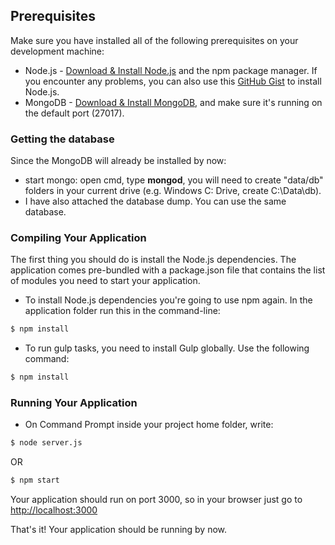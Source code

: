 ## Prerequisites
Make sure you have installed all of the following prerequisites on your development machine:

* Node.js - [Download & Install Node.js](http://www.nodejs.org/download/) and the npm package manager. If you encounter any problems, you can also use this [GitHub Gist](https://gist.github.com/isaacs/579814) to install Node.js.
* MongoDB - [Download & Install MongoDB](http://www.mongodb.org/downloads), and make sure it's running on the default port (27017).

### Getting the database
Since the MongoDB will already be installed by now:

* start mongo: open cmd, type **mongod**, you will need to create "data/db" folders in your current drive (e.g. Windows C: Drive, create C:\Data\db).
* I have also attached the database dump. You can use the same database.

### Compiling Your Application

The first thing you should do is install the Node.js dependencies. The application comes pre-bundled with a package.json file that contains the list of modules you need to start your application.

* To install Node.js dependencies you're going to use npm again. In the application folder run this in the command-line:

```bash
$ npm install
```

* To run gulp tasks, you need to install Gulp globally. Use the following command:

```bash
$ npm install
```

### Running Your Application

* On Command Prompt inside your project home folder, write:

```bash
$ node server.js
```

OR

```bash
$ npm start
```

Your application should run on port 3000, so in your browser just go to [http://localhost:3000](http://localhost:3000)

That's it! Your application should be running by now.
